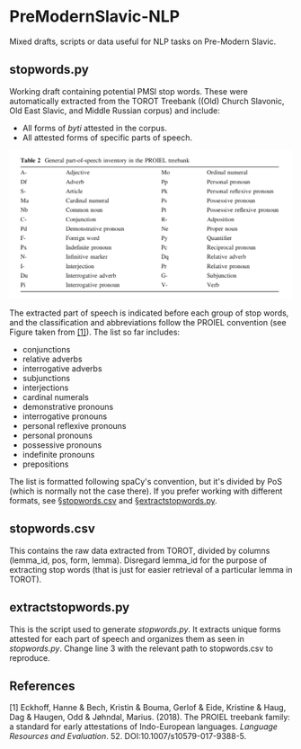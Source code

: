 # PreModernSlavic-NLP
Mixed drafts, scripts or data useful for NLP tasks on Pre-Modern Slavic.

## stopwords.py
Working draft containing potential PMSl stop words. These were automatically extracted from the TOROT Treebank ((Old) Church Slavonic, Old East Slavic, and Middle Russian corpus) and include: 
- All forms of _byti_ attested in the corpus.
- All attested forms of specific parts of speech.

<img src="https://github.com/npedrazzini/PreModernSlavic-NLP/blob/main/POS_PROIEL.png" alt="drawing" width="600"/>

The extracted part of speech is indicated before each group of stop words, and the classification and abbreviations follow the PROIEL convention (see Figure taken from [[1]](#1)). The list so far includes: 

- conjunctions
- relative adverbs
- interrogative adverbs
- subjunctions
- interjections
- cardinal numerals
- demonstrative pronouns
- interrogative pronouns
- personal reflexive pronouns
- personal pronouns
- possessive pronouns
- indefinite pronouns
- prepositions

The list is formatted following spaCy's convention, but it's divided by PoS (which is normally not the case there). If you prefer working with different formats, see §[stopwords.csv](https://github.com/npedrazzini/PreModernSlavic-NLP#stopwordscsv) and §[extractstopwords.py](https://github.com/npedrazzini/PreModernSlavic-NLP#extractstopwordspy).

## stopwords.csv
This contains the raw data extracted from TOROT, divided by columns (lemma_id, pos, form, lemma). Disregard lemma_id for the purpose of extracting stop words (that is just for easier retrieval of a particular lemma in TOROT).

## extractstopwords.py
This is the script used to generate _stopwords.py_. It extracts unique forms attested for each part of speech and organizes them as seen in _stopwords.py_. Change line 3 with the relevant path to stopwords.csv to reproduce.

## References
<a id="1">[1]</a> 
Eckhoff, Hanne & Bech, Kristin & Bouma, Gerlof & Eide, Kristine & Haug, Dag & Haugen, Odd & Jøhndal, Marius. (2018). The PROIEL treebank family: a standard for early attestations of Indo-European languages. _Language Resources and Evaluation_. 52. DOI:10.1007/s10579-017-9388-5. 
